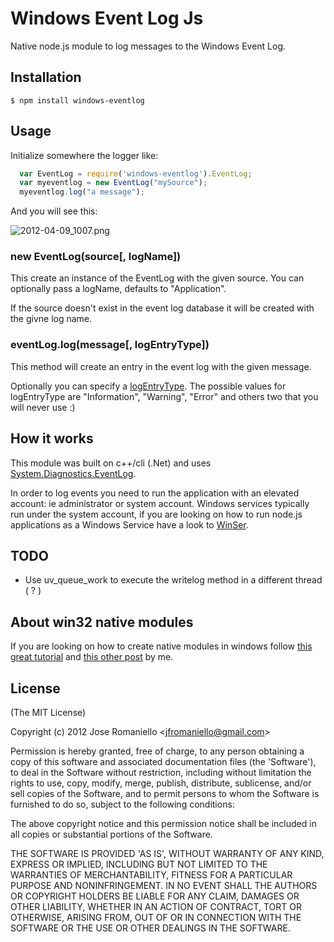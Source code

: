 # Windows Event Log Js

  Native node.js module to log messages to the Windows Event Log.

## Installation

    $ npm install windows-eventlog

## Usage

Initialize somewhere the logger like:

```js
  var EventLog = require('windows-eventlog').EventLog;
  var myeventlog = new EventLog("mySource");
  myeventlog.log("a message");
```

And you will see this:

![2012-04-09_1007.png](http://joseoncodecom.ipage.com/wp-content/uploads/images/2012-04-09_1007.png)

### new EventLog(source[, logName])

This create an instance of the EventLog with the given source. You can optionally pass a logName, defaults to "Application".

If the source doesn't exist in the event log database it will be created with the givne log name.


### eventLog.log(message[, logEntryType])

This method will create an entry in the event log with the given message. 

Optionally you can specify a [logEntryType](http://msdn.microsoft.com/es-es/library/system.diagnostics.eventlogentrytype.aspx). The possible values for logEntryType are "Information", "Warning", "Error" and others two that you will never use :) 

## How it works

This module was built on c++/cli (.Net) and uses [System.Diagnostics.EventLog](http://msdn.microsoft.com/en-us/library/system.diagnostics.eventlog.aspx). 

In order to log events you need to run the application with an elevated account: ie administrator or system account. Windows services typically run under the system account, if you are looking on how to run node.js applications as a Windows Service have a look to [WinSer](http://jfromaniello.github.com/winser/).


## TODO

- Use uv_queue_work to execute the writelog method in a different thread ( ? )

## About win32 native modules

If you are looking on how to create native modules in windows follow [this great tutorial](https://github.com/saary/node.net/) and [this other post](http://joseoncode.com/2012/04/10/writing-your-first-native-module-for-node-dot-js-on-windows/) by me.

## License 

(The MIT License)

Copyright (c) 2012 Jose Romaniello &lt;jfromaniello@gmail.com&gt;

Permission is hereby granted, free of charge, to any person obtaining
a copy of this software and associated documentation files (the
'Software'), to deal in the Software without restriction, including
without limitation the rights to use, copy, modify, merge, publish,
distribute, sublicense, and/or sell copies of the Software, and to
permit persons to whom the Software is furnished to do so, subject to
the following conditions:

The above copyright notice and this permission notice shall be
included in all copies or substantial portions of the Software.

THE SOFTWARE IS PROVIDED 'AS IS', WITHOUT WARRANTY OF ANY KIND,
EXPRESS OR IMPLIED, INCLUDING BUT NOT LIMITED TO THE WARRANTIES OF
MERCHANTABILITY, FITNESS FOR A PARTICULAR PURPOSE AND NONINFRINGEMENT.
IN NO EVENT SHALL THE AUTHORS OR COPYRIGHT HOLDERS BE LIABLE FOR ANY
CLAIM, DAMAGES OR OTHER LIABILITY, WHETHER IN AN ACTION OF CONTRACT,
TORT OR OTHERWISE, ARISING FROM, OUT OF OR IN CONNECTION WITH THE
SOFTWARE OR THE USE OR OTHER DEALINGS IN THE SOFTWARE.